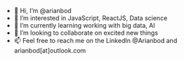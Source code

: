 - 👋 Hi, I’m @arianbod
- 👀 I’m interested in JavaScript, ReactJS, Data science
- 🌱 I’m currently learning working with big data, AI
- 💞️ I’m looking to collaborate on excited new things
- 📫 Feel free to reach me on the LinkedIn @Arianbod and arianbod[at]outlook.com

<!---
arianbod/arianbod is a ✨ special ✨ repository because its `README.md` (this file) appears on your GitHub profile.
You can click the Preview link to take a look at your changes.
--->
